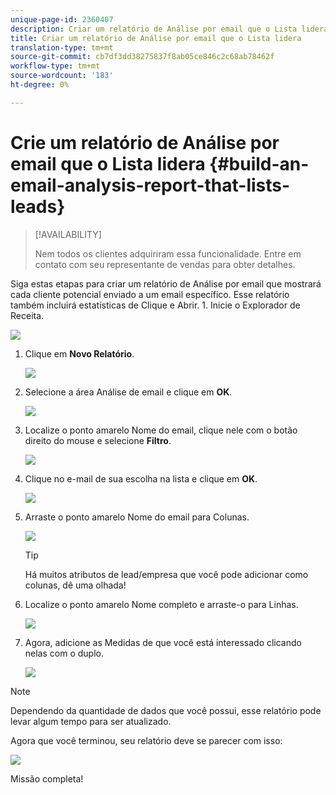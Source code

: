 ```yaml
---
unique-page-id: 2360407
description: Criar um relatório de Análise por email que o Lista lidera - Documentos do Marketing Cloud - Documentação do produto
title: Criar um relatório de Análise por email que o Lista lidera
translation-type: tm+mt
source-git-commit: cb7df3dd38275837f8ab05ce846c2c68ab78462f
workflow-type: tm+mt
source-wordcount: '183'
ht-degree: 0%

---
```



# Crie um relatório de Análise por email que o Lista lidera {#build-an-email-analysis-report-that-lists-leads}

>[!AVAILABILITY]
>
>Nem todos os clientes adquiriram essa funcionalidade. Entre em contato com seu representante de vendas para obter detalhes.

Siga estas etapas para criar um relatório de Análise por email que mostrará cada cliente potencial enviado a um email específico. Esse relatório também incluirá estatísticas de Clique e Abrir. 1. Inicie o Explorador de Receita.

![](assets/image2014-9-17-19-3a12-3a54.png)

1. Clique em **Novo Relatório**.

   ![](assets/image2014-9-17-19-3a13-3a1.png)

1. Selecione a área Análise de email e clique em **OK**.

   ![](assets/image2014-9-17-19-3a14-3a0.png)

1. Localize o ponto amarelo Nome do email, clique nele com o botão direito do mouse e selecione **Filtro**.

   ![](assets/image2014-9-17-19-3a14-3a6.png)

1. Clique no e-mail de sua escolha na lista e clique em **OK**.

   ![](assets/image2014-9-17-19-3a14-3a11.png)

1. Arraste o ponto amarelo Nome do email para Colunas.

   ![](assets/image2014-9-17-19-3a15-3a0.png)

   >[!TIP]
   >
   >Há muitos atributos de lead/empresa que você pode adicionar como colunas, dê uma olhada!

1. Localize o ponto amarelo Nome completo e arraste-o para Linhas.

   ![](assets/image2014-9-17-19-3a15-3a32.png)

1. Agora, adicione as Medidas de que você está interessado clicando nelas com o duplo.

   ![](assets/image2014-9-17-19-3a15-3a47.png)

>[!NOTE]
>
>Dependendo da quantidade de dados que você possui, esse relatório pode levar algum tempo para ser atualizado.

Agora que você terminou, seu relatório deve se parecer com isso:

![](assets/image2014-9-17-19-3a16-3a39.png)

Missão completa!
